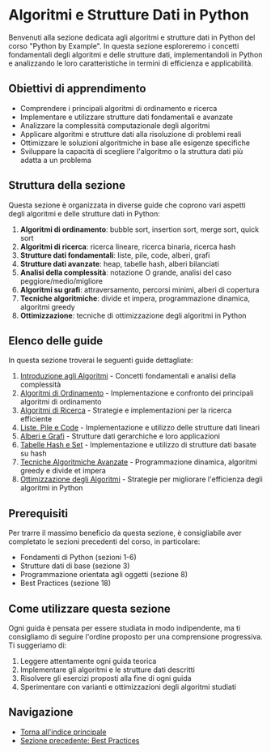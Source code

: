 # Algoritmi e Strutture Dati in Python

Benvenuti alla sezione dedicata agli algoritmi e strutture dati in Python del corso "Python by Example". In questa sezione esploreremo i concetti fondamentali degli algoritmi e delle strutture dati, implementandoli in Python e analizzando le loro caratteristiche in termini di efficienza e applicabilità.

## Obiettivi di apprendimento

- Comprendere i principali algoritmi di ordinamento e ricerca
- Implementare e utilizzare strutture dati fondamentali e avanzate
- Analizzare la complessità computazionale degli algoritmi
- Applicare algoritmi e strutture dati alla risoluzione di problemi reali
- Ottimizzare le soluzioni algoritmiche in base alle esigenze specifiche
- Sviluppare la capacità di scegliere l'algoritmo o la struttura dati più adatta a un problema

## Struttura della sezione

Questa sezione è organizzata in diverse guide che coprono vari aspetti degli algoritmi e delle strutture dati in Python:

1. **Algoritmi di ordinamento**: bubble sort, insertion sort, merge sort, quick sort
2. **Algoritmi di ricerca**: ricerca lineare, ricerca binaria, ricerca hash
3. **Strutture dati fondamentali**: liste, pile, code, alberi, grafi
4. **Strutture dati avanzate**: heap, tabelle hash, alberi bilanciati
5. **Analisi della complessità**: notazione O grande, analisi del caso peggiore/medio/migliore
6. **Algoritmi su grafi**: attraversamento, percorsi minimi, alberi di copertura
7. **Tecniche algoritmiche**: divide et impera, programmazione dinamica, algoritmi greedy
8. **Ottimizzazione**: tecniche di ottimizzazione degli algoritmi in Python

## Elenco delle guide

In questa sezione troverai le seguenti guide dettagliate:

1. [Introduzione agli Algoritmi](teoria/01-introduzione-algoritmi.md) - Concetti fondamentali e analisi della complessità
2. [Algoritmi di Ordinamento](teoria/02-algoritmi-ordinamento.md) - Implementazione e confronto dei principali algoritmi di ordinamento
3. [Algoritmi di Ricerca](teoria/03-algoritmi-ricerca.md) - Strategie e implementazioni per la ricerca efficiente
4. [Liste, Pile e Code](teoria/04-liste-pile-code.md) - Implementazione e utilizzo delle strutture dati lineari
5. [Alberi e Grafi](teoria/05-alberi-grafi.md) - Strutture dati gerarchiche e loro applicazioni
6. [Tabelle Hash e Set](teoria/06-tabelle-hash-set.md) - Implementazione e utilizzo di strutture dati basate su hash
7. [Tecniche Algoritmiche Avanzate](teoria/07-tecniche-algoritmiche-avanzate.md) - Programmazione dinamica, algoritmi greedy e divide et impera
8. [Ottimizzazione degli Algoritmi](teoria/08-ottimizzazione-algoritmi.md) - Strategie per migliorare l'efficienza degli algoritmi in Python

## Prerequisiti

Per trarre il massimo beneficio da questa sezione, è consigliabile aver completato le sezioni precedenti del corso, in particolare:

- Fondamenti di Python (sezioni 1-6)
- Strutture dati di base (sezione 3)
- Programmazione orientata agli oggetti (sezione 8)
- Best Practices (sezione 18)

## Come utilizzare questa sezione

Ogni guida è pensata per essere studiata in modo indipendente, ma ti consigliamo di seguire l'ordine proposto per una comprensione progressiva. Ti suggeriamo di:

1. Leggere attentamente ogni guida teorica
2. Implementare gli algoritmi e le strutture dati descritti
3. Risolvere gli esercizi proposti alla fine di ogni guida
4. Sperimentare con varianti e ottimizzazioni degli algoritmi studiati

## Navigazione

- [Torna all'indice principale](../README.md)
- [Sezione precedente: Best Practices](../18-Best_Practices/README.md)